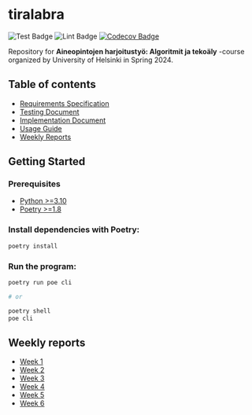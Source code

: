 # tiralabra

![Test Badge](https://github.com/LeeviHalme/tiralabra/actions/workflows/test.yml/badge.svg)
![Lint Badge](https://github.com/LeeviHalme/tiralabra/actions/workflows/lint.yml/badge.svg)
[![Codecov Badge](https://codecov.io/gh/LeeviHalme/tiralabra/graph/badge.svg?token=296GA4LY45)](https://codecov.io/gh/LeeviHalme/tiralabra)

Repository for **Aineopintojen harjoitustyö: Algoritmit ja tekoäly** -course organized by University of Helsinki in Spring 2024.

## Table of contents

- [Requirements Specification](/.github/docs/REQUIREMENTS.md)
- [Testing Document](/.github/docs/TESTING.md)
- [Implementation Document](/.github/docs/IMPLEMENTATION.md)
- [Usage Guide](/.github/docs/USAGE.md)
- [Weekly Reports](#weekly-reports)

## Getting Started

### Prerequisites

- [Python >=3.10](https://www.python.org/downloads/)
- [Poetry >=1.8](https://python-poetry.org/)

### Install dependencies with Poetry:

```bash
poetry install
```

### Run the program:

```bash
poetry run poe cli

# or

poetry shell
poe cli
```

## Weekly reports

- [Week 1](/.github/docs/REPORT_1.md)
- [Week 2](/.github/docs/REPORT_2.md)
- [Week 3](/.github/docs/REPORT_3.md)
- [Week 4](/.github/docs/REPORT_4.md)
- [Week 5](/.github/docs/REPORT_5.md)
- [Week 6](/.github/docs/REPORT_6.md)

